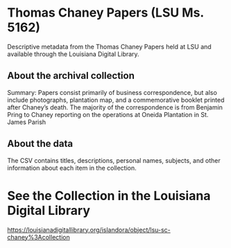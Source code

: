 # Thomas Chaney Papers (LSU Ms. 5162)
Descriptive metadata from the Thomas Chaney Papers held at LSU and available through the Louisiana Digital Library.

## About the archival collection
Summary: Papers consist primarily of business correspondence, but also include photographs, plantation map, and a commemorative booklet printed after Chaney’s death. The majority of the correspondence is from Benjamin Pring to Chaney reporting on the operations at Oneida Plantation in St. James Parish
## About the data 
The CSV contains titles, descriptions, personal names, subjects, and other information about each item in the collection. 

# See the Collection in the Louisiana Digital Library
https://louisianadigitallibrary.org/islandora/object/lsu-sc-chaney%3Acollection
